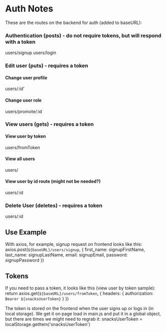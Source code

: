 # Auth Notes
These are the routes on the backend for auth (added to baseURL):
### Authentication (posts) - do not require tokens, but will respond with a token
users/signup
users/login

### Edit user (puts) - requires a token
#### Change user profile
users/:id'
#### Change user role
users/promote/:id

### View users (gets) - requires a token
#### View user by token
users/fromToken
#### View all users
users/
#### View user by id route (might not be needed?)
users/:id

### Delete User (deletes) - requires a token
users/:id

## Use Example
With axios, for example, signup request on frontend looks like this: 
axios.post(`${baseURL}/users/signup`, { first_name: signupFirstName, last_name: signupLastName, email: signupEmail, password: signupPassword })

## Tokens
If you need to pass a token, it looks like this (view user by token sample):
return axios.get(`${baseURL}/users/fromToken`, { headers: { authorization: `Bearer ${snacksUserToken}` } })

The token is stored on the frontend when the user signs up or logs in (in local storage). We get it on page load in main.js and put it in a global object, but there are times we might need to regrab it:
snacksUserToken = localStorage.getItem('snacksUserToken')
